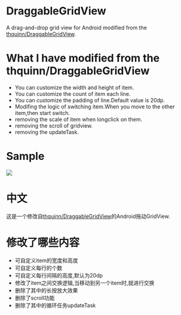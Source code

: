 # DraggableGridView

A drag-and-drop grid view for Android modified from the [thquinn/DraggableGridView](https://github.com/thquinn/DraggableGridView).

# What I have modified from the thquinn/DraggableGridView
+ You can customize the width and height of item.
+ You can customize the count of item each line.
+ You can customize the padding of line.Default value is 20dp.
+ Modifing the logic of switching item.When you move to the other item,then start switch.
+ removing the scale of item when longclick on them. 
+ removing the scroll of gridview.
+ removing the updateTask.

# Sample
<img src="https://github.com/andyken/DraggableGridView/blob/master/sample/sample.gif"/>

# 中文

这是一个修改自[thquinn/DraggableGridView](https://github.com/thquinn/DraggableGridView)的Android拖动GridView.

# 修改了哪些内容

+ 可自定义item的宽度和高度
+ 可自定义每行的个数
+ 可自定义每行间隔的高度,默认为20dp
+ 修改了item之间交换逻辑,当移动到另一个item时,就进行交换
+ 删除了其中的长按放大效果
+ 删除了scroll功能
+ 删除了其中的循环任务updateTask
